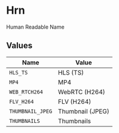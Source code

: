 # Hrn

Human Readable Name


## Values

| Name             | Value            |
| ---------------- | ---------------- |
| `HLS_TS`         | HLS (TS)         |
| `MP4`            | MP4              |
| `WEB_RTCH264`    | WebRTC (H264)    |
| `FLV_H264`       | FLV (H264)       |
| `THUMBNAIL_JPEG` | Thumbnail (JPEG) |
| `THUMBNAILS`     | Thumbnails       |